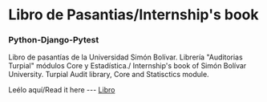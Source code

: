 # Libro de Pasantias/Internship's book
### Python-Django-Pytest
Libro de pasantías de la Universidad Simón Bolívar. Librería "Auditorias Turpial" módulos Core y Estadística./
Internship's book of Simón Bolívar University. Turpial Audit library, Core and Statisctics module. 


Leélo aquí/Read it here --- [Libro](https://github.com/fefi95/Libro_Pasantias/blob/master/Libro_Pasant%C3%ADas.pdf)
